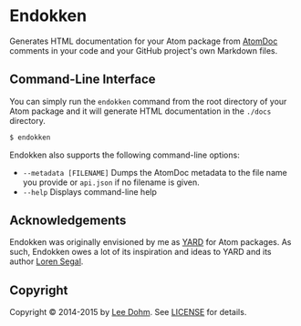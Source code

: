 # Endokken

Generates HTML documentation for your Atom package from [AtomDoc][atomdoc] comments in your code and your GitHub project's own Markdown files.

## Command-Line Interface

You can simply run the `endokken` command from the root directory of your Atom package and it will generate HTML documentation in the `./docs` directory.

```sh
$ endokken
```

Endokken also supports the following command-line options:

* `--metadata [FILENAME]` Dumps the AtomDoc metadata to the file name you provide or `api.json` if no filename is given.
* `--help` Displays command-line help

## Acknowledgements

Endokken was originally envisioned by me as [YARD][yard] for Atom packages. As such, Endokken owes a lot of its inspiration and ideas to YARD and its author [Loren Segal][lsegal].

## Copyright

Copyright &copy; 2014-2015 by [Lee Dohm][lee-dohm]. See [LICENSE][license] for details.

[atomdoc]: https://github.com/atom/atomdoc
[lee-dohm]: http://www.lee-dohm.com
[lsegal]: https://github.com/lsegal
[license]: https://github.com/lee-dohm/endokken/blob/master/LICENSE.md
[yard]: http://yardoc.org
